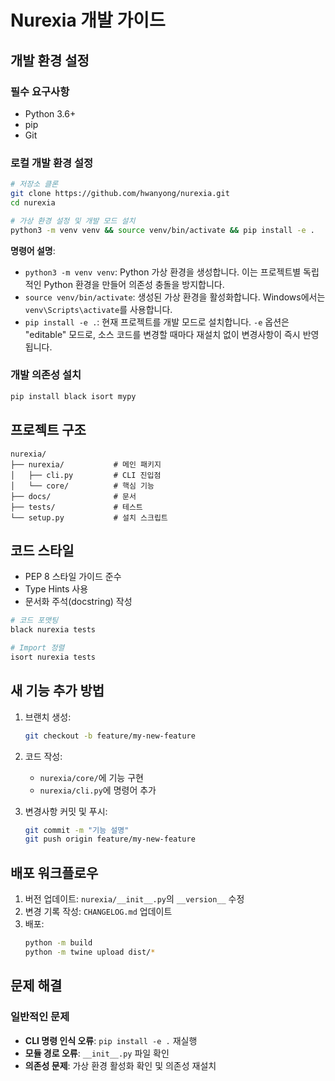 # Nurexia 개발 가이드

## 개발 환경 설정

### 필수 요구사항
- Python 3.6+
- pip
- Git

### 로컬 개발 환경 설정
```bash
# 저장소 클론
git clone https://github.com/hwanyong/nurexia.git
cd nurexia

# 가상 환경 설정 및 개발 모드 설치
python3 -m venv venv && source venv/bin/activate && pip install -e .
```

**명령어 설명**:
- `python3 -m venv venv`: Python 가상 환경을 생성합니다. 이는 프로젝트별 독립적인 Python 환경을 만들어 의존성 충돌을 방지합니다.
- `source venv/bin/activate`: 생성된 가상 환경을 활성화합니다. Windows에서는 `venv\Scripts\activate`를 사용합니다.
- `pip install -e .`: 현재 프로젝트를 개발 모드로 설치합니다. `-e` 옵션은 "editable" 모드로, 소스 코드를 변경할 때마다 재설치 없이 변경사항이 즉시 반영됩니다.

### 개발 의존성 설치
```bash
pip install black isort mypy
```

## 프로젝트 구조
```
nurexia/
├── nurexia/           # 메인 패키지
│   ├── cli.py         # CLI 진입점
│   └── core/          # 핵심 기능
├── docs/              # 문서
├── tests/             # 테스트
└── setup.py           # 설치 스크립트
```

## 코드 스타일
- PEP 8 스타일 가이드 준수
- Type Hints 사용
- 문서화 주석(docstring) 작성

```bash
# 코드 포맷팅
black nurexia tests

# Import 정렬
isort nurexia tests
```

## 새 기능 추가 방법

1. 브랜치 생성:
   ```bash
   git checkout -b feature/my-new-feature
   ```

2. 코드 작성:
   - `nurexia/core/`에 기능 구현
   - `nurexia/cli.py`에 명령어 추가

3. 변경사항 커밋 및 푸시:
   ```bash
   git commit -m "기능 설명"
   git push origin feature/my-new-feature
   ```

## 배포 워크플로우

1. 버전 업데이트: `nurexia/__init__.py`의 `__version__` 수정
2. 변경 기록 작성: `CHANGELOG.md` 업데이트
3. 배포:
   ```bash
   python -m build
   python -m twine upload dist/*
   ```

## 문제 해결

### 일반적인 문제
- **CLI 명령 인식 오류**: `pip install -e .` 재실행
- **모듈 경로 오류**: `__init__.py` 파일 확인
- **의존성 문제**: 가상 환경 활성화 확인 및 의존성 재설치